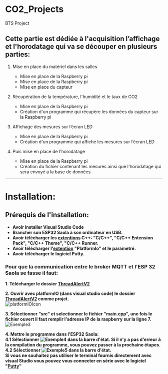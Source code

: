 # CO2_Projects
BTS Project

## Cette partie est dédiée à l'acquisition l’affichage et l'horodatage qui va se découper en plusieurs parties:
 
1. Mise en place du matériel dans les salles
   - Mise en place de la Raspberry pi
   - Mise en place de la Raspberry pi
   - Mise en place du capteur
 
2. Récupération de la température, l'humidité et le taux de CO2
   - Mise en place de la Raspberry pi
   - Création d'un programme qui récupère les données du capteur sur la Raspberry pi
 
3. Affichage des mesures sur l’écran LED
   - Mise en place de la Raspberry pi
   - Création d'un programme qui affiche les mesures sur l’écran LED
 
4. Puis mise en place de l'horodatage
   - Mise en place de la Raspberry pi
   - Création du fichier contenant les mesures ainsi que l'horodatage qui sera envoyé a la base de données
--------------------------------------------------------------------------------------
# Installation: 

## __Prérequis de l'installation:__
* __Avoir installer Visual Studio Code__
* __Brancher son ESP32 Saola à son ordinateur en USB.__
* __Avoir télécharger les [extentions](https://github.com/Knightmore1/Co2_project/wiki/Extention) C++: "C/C++", "C/C++ Entension Pack", "C/C++ Theme", "C/C++ Runner.__
* __Avoir télécharger l'[extention](https://github.com/Knightmore1/Co2_project/wiki/Extention) "PlatformIo" et le parametré.__
* __Avoir télécharger le logiciel Putty.__

### Pour que la communication entre le broker MQTT et l'ESP 32 Saola se fasse il faut:

__1. Télécharger le dossier [ThreadAlertV2](https://github.com/Knightmore1/Co2_project/tree/Mesure-CO2/affichage/ThreadAlertV2)__  

__2. Ouvrir avec platformIO (dans visual studio code) le dossier [ThreadAlertV2](https://github.com/Knightmore1/Co2_project/tree/Mesure-CO2/affichage/ThreadAlertV2) comme projet.__  
![platformIOIcon](https://user-images.githubusercontent.com/48868173/234328431-71eb40f1-6621-4fce-a47e-b68e263c38d7.png)  

__3. Sélectionner "src" et selectionner le fichier "main.cpp", une fois le fichier ouvert il faut remplir l'adresse IP de la raspberry sur la ligne 7.__  
![Exemple3](https://user-images.githubusercontent.com/123626872/227161662-25c5f4be-b521-4076-878c-72db647508b0.PNG)  

__4. Mettre le programme dans l'ESP32 Saola:__  
  __4.1 Sélectionner ![Exemple4](https://user-images.githubusercontent.com/123626872/227180263-cd8b45f5-ed71-45cf-91c0-3e2124e82e99.PNG) dans la barre d'état. Si il n'y a pas d'erreur à la compilation du programme, vous pouvez passer à la prochaine étapes.__  
  __4.2 Sélectionner ![Exemple5](https://user-images.githubusercontent.com/123626872/227181478-e3b0f74e-22eb-443e-b00c-eab24a14f7b4.PNG) dans la barre d'état.__  
  __Si vous ne souhaitez pas utiliser le terminal fournis directement avec visual Studio vous pouvez vous connecter en série avec le logiciel "[Putty](https://github.com/Knightmore1/Co2_project/wiki/Putty)"__
